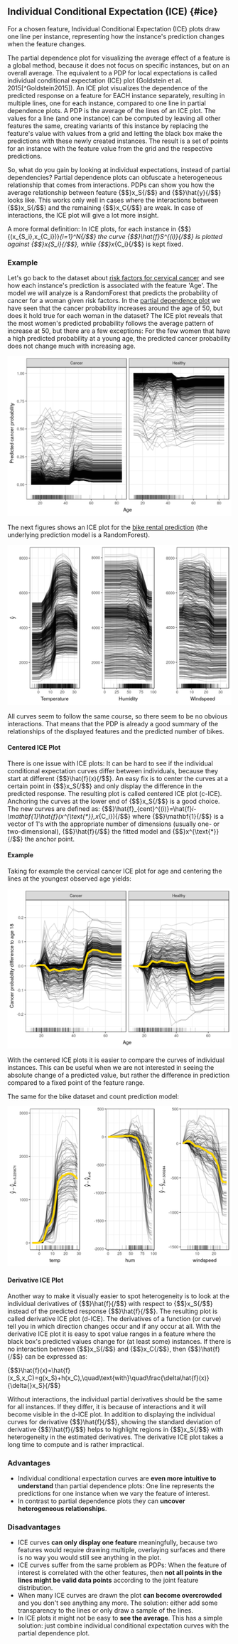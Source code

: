 

## Individual Conditional Expectation (ICE) {#ice}

For a chosen feature, Individual Conditional Expectation (ICE) plots draw one line per instance, representing how the instance's prediction changes when the feature changes. 

The partial dependence plot for visualizing the average effect of a feature is a global method, because it does not focus on specific instances, but on an overall average.
The equivalent to a PDP for local expectations is called individual conditional expectation (ICE) plot (Goldstein et al. 2015[^Goldstein2015]).
An ICE plot visualizes the dependence of the predicted response on a feature for EACH instance separately, resulting in multiple lines, one for each instance, compared to one line in partial dependence plots.
A PDP is the average of the lines of an ICE plot.
The values for a line (and one instance) can be computed by leaving all other features the same, creating variants of this instance by replacing the feature's value with values from a grid and letting the black box make the predictions with these newly created instances.
The result is a set of points for an instance with the feature value from the grid and the respective predictions.

So, what do you gain by looking at individual expectations, instead of partial dependencies?
Partial dependence plots can obfuscate a heterogeneous relationship that comes from interactions.
PDPs can show you how the average relationship between feature {$$}x_S{/$$} and {$$}\hat{y}{/$$} looks like.
This works only well in cases where the interactions between {$$}x_S{/$$} and the remaining {$$}x_C{/$$} are weak.
In case of interactions, the ICE plot will give a lot more insight.

A more formal definition:
In ICE plots, for each instance in {$$}\{(x_{S_i},x_{C_i})\}_{i=1}^N{/$$} the curve {$$}\hat{f}_S^{(i)}{/$$} is plotted against {$$}x_{S_i}{/$$}, while {$$}x_{C_i}{/$$} is kept fixed.

### Example
Let's go back to the dataset about [risk factors for cervical cancer](#cervical) and see how each instance's prediction is associated with the feature 'Age'.
The model we will analyze is a RandomForest that predicts the probability of cancer for a woman given risk factors.
In the [partial dependence plot](#pdp) we have seen that the cancer probability increases around the age of 50, but does it hold true for each woman in the dataset?
The ICE plot reveals that the most women's predicted probability follows the average pattern of increase at 50, but there are a few exceptions:
For the few women that have a high predicted probability at a young age, the predicted cancer probability does not change much with increasing age.

![Individual conditional expectation plot of cervical cancer probability by age. Each line represents the conditional expectation for one woman. Most women with a low cancer probability in younger years see an increase in predicted cancer probability, given all other feature value stay the same. Interestingly for a few women that have a high estimated cancer probability bigger than 0.4, the estimated probability does not change much with higher age.](images/ice-cervical-1.png)

The next figures shows an ICE plot for the [bike rental prediction](#bike-data) (the underlying prediction model is a RandomForest).

![Individual conditional expectation plot of the expected bike count and weather conditions. The same effects as in the partial dependence plots can be observed.](images/ice-bike-1.png)

All curves seem to follow the same course, so there seem to be no obvious interactions.
That means that the PDP is already a good summary of the relationships of the displayed features and the predicted number of bikes.




#### Centered ICE Plot
There is one issue with ICE plots:
It can be hard to see if the individual conditional expectation curves differ between individuals, because they start at different {$$}\hat{f}(x){/$$}.
An easy fix is to center the curves at a certain point in {$$}x_S{/$$} and only display the difference in the predicted response.
The resulting plot is called centered ICE plot (c-ICE).
Anchoring the curves at the lower end of {$$}x_S{/$$} is a good choice.
The new curves are defined as:
{$$}\hat{f}_{cent}^{(i)}=\hat{f}_i-\mathbf{1}\hat{f}(x^{\text{*}},x_{C_i}){/$$}
where {$$}\mathbf{1}{/$$} is a vector of 1's with the appropriate number of dimensions (usually one- or two-dimensional), {$$}\hat{f}{/$$} the fitted model and {$$}x^{\text{*}}{/$$} the anchor point.

#### Example
Taking for example the cervical cancer ICE plot for age and centering the lines at the youngest observed age yields:

![Centered ICE plot for predicted cervical cancer risk probability by age. The lines are fixed to 0 at age 13 and each point shows the difference to the prediction with age 13. Compared to age 18, the predictions for most instances stay the same and see an increase up to 20 percent. A few cases show the opposite behavior: The predicted probability decreases with increasing age.](images/ice-cervical-centered-1.png)

With the centered ICE plots it is easier to compare the curves of individual instances.
This can be useful when we are not interested in seeing the absolute change of a predicted value, but rather the difference in prediction compared to a fixed point of the feature range.

The same for the bike dataset and count prediction model:

![Centred individual conditional expectation plots of expected bike count by weather condition. The lines were fixed at value 0 for each feature and instance. The lines show the difference in prediction compared to the prediction with the respective feature value at their minimal feature value in the data.](images/ice-bike-centered-1.png)

#### Derivative ICE Plot
Another way to make it visually easier to spot heterogeneity is to look at the individual derivatives of {$$}\hat{f}{/$$} with respect to {$$}x_S{/$$} instead of the predicted response {$$}\hat{f}{/$$}.
The resulting plot is called derivative ICE plot (d-ICE).
The derivatives of a function (or curve) tell you in which direction changes occur and if any occur at all.
With the derivative ICE plot it is easy to spot value ranges in a feature where the black box's predicted values change for (at least some) instances.
If there is no interaction between {$$}x_S{/$$} and {$$}x_C{/$$}, then {$$}\hat{f}{/$$} can be expressed as:

{$$}\hat{f}(x)=\hat{f}(x_S,x_C)=g(x_S)+h(x_C),\quad\text{with}\quad\frac{\delta\hat{f}(x)}{\delta{}x_S}{/$$}

Without interactions, the individual partial derivatives should be the same for all instances.
If they differ, it is because of interactions and it will become visible in the d-ICE plot.
In addition to displaying the individual curves for derivative {$$}\hat{f}{/$$}, showing the standard deviation of derivative {$$}\hat{f}{/$$} helps to highlight regions in {$$}x_S{/$$} with heterogeneity in the estimated derivatives.
The derivative ICE plot takes a long time to compute and is rather impractical.


### Advantages
- Individual conditional expectation curves are **even more intuitive to understand** than partial dependence plots: One line represents the predictions for one instance when we vary the feature of interest. 
- In contrast to partial dependence plots they can **uncover heterogeneous relationships**.

### Disadvantages 
- ICE curves **can only display one feature** meaningfully, because two features would require drawing multiple, overlaying surfaces and there is no way you would still see anything in the plot.
- ICE curves suffer from the same problem as PDPs: 
When the feature of interest is correlated with the other features, then **not all points in the lines might be valid data points** according to the joint feature distribution. 
- When many ICE curves are drawn the plot **can become overcrowded** and you don't see anything any more. 
The solution: either add some transparency to the lines or only draw a sample of the lines.
- In ICE plots it might not be easy to **see the average**. 
This has a simple solution: just combine individual conditional expectation curves with the partial dependence plot.

